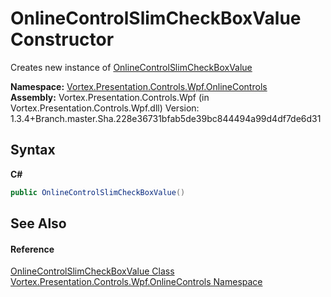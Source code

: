 # OnlineControlSlimCheckBoxValue Constructor 
 

Creates new instance of <a href="T_Vortex_Presentation_Controls_Wpf_OnlineControls_OnlineControlSlimCheckBoxValue.md">OnlineControlSlimCheckBoxValue</a>

**Namespace:**&nbsp;<a href="N_Vortex_Presentation_Controls_Wpf_OnlineControls.md">Vortex.Presentation.Controls.Wpf.OnlineControls</a><br />**Assembly:**&nbsp;Vortex.Presentation.Controls.Wpf (in Vortex.Presentation.Controls.Wpf.dll) Version: 1.3.4+Branch.master.Sha.228e36731bfab5de39bc844494a99d4df7de6d31

## Syntax

**C#**<br />
``` C#
public OnlineControlSlimCheckBoxValue()
```


## See Also


#### Reference
<a href="T_Vortex_Presentation_Controls_Wpf_OnlineControls_OnlineControlSlimCheckBoxValue.md">OnlineControlSlimCheckBoxValue Class</a><br /><a href="N_Vortex_Presentation_Controls_Wpf_OnlineControls.md">Vortex.Presentation.Controls.Wpf.OnlineControls Namespace</a><br />